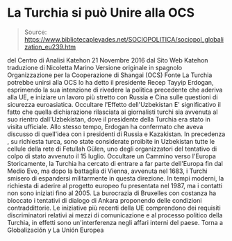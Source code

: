 # La Turchia si può Unire alla OCS

> Source: https://www.bibliotecapleyades.net/SOCIOPOLITICA/sociopol_globalization_eu239.htm

del Centro di Analisi Katehon
21 Novembre 2016
dal Sito Web Katehon
traduzione di Nicoletta Marino
Versione originale in spagnolo
Organizzazione per la Cooperazione di Shangai
(OCS)
Fonte
La Turchia potrebbe unirsi alla OCS lo ha detto il presidente Recep Tayyip Erdogan, esprimendo la sua intenzione di rivedere la politica precedente che aderiva alla UE, e iniziare un lavoro più stretto con Russia e Cina sulle questioni di sicurezza euroasiatica.
Occultare l'Effetto dell'Uzbekistan
E' significativo il fatto che quella dichiarazione rilasciata ai giornalisti turchi sia avvenuta al suo rientro dall'Uzbekistan, dove il presidente della Turchia era stato in visita ufficiale.
Allo stesso tempo, Erdogan ha confermato che aveva discusso di quell'idea con i presidenti di Russia e Kazakistan.
In precedenza , su richiesta turca, sono state considerate proibite in Uzbekistan tutte le cellule della rete di Fetullah Gülen, uno degli organizzatori del tentativo di colpo di stato avvenuto il 15 luglio.
Occultare un Cammino verso l'Europa
Storicamente, la Turchia ha cercato di entrare a far parte dell'Europa fin dal Medio Evo, ma dopo la battaglia di Vienna, avvenuta nel 1683, i Turchi smisero di espandersi militarmente in questa direzione.
In tempi moderni, la richiesta di aderire al progetto europeo fu presentata nel 1987, ma i contatti non sono iniziati fino al 2005.
La burocrazia di Bruxelles con costanza ha bloccato i tentativi di dialogo di Ankara proponendo delle condizioni contraddittorie.
Le iniziative più recenti della UE comprendono dei requisiti discriminatori relativi ai mezzi di comunicazione e al processo politico della Turchia, in effetti sono un'interferenza negli affari interni del paese.
Torna a Globalización y La Unión Europea
